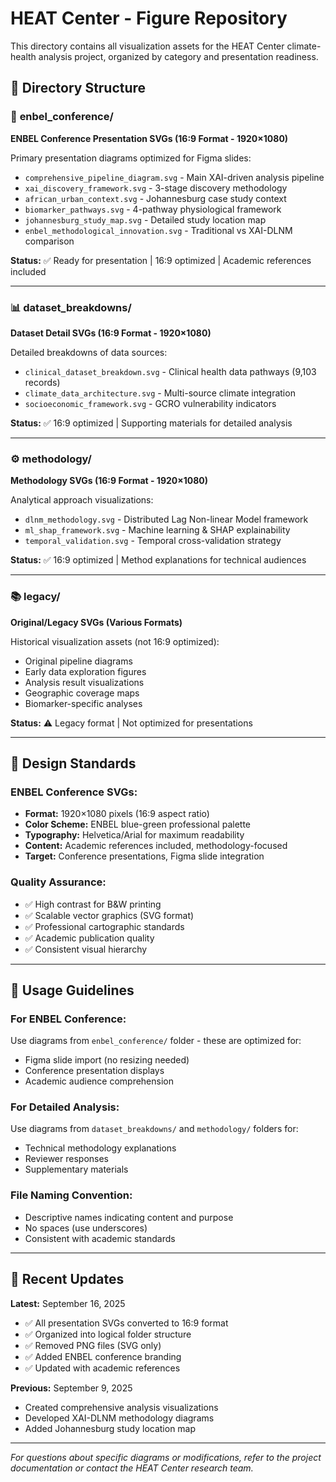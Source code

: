 # HEAT Center - Figure Repository

This directory contains all visualization assets for the HEAT Center climate-health analysis project, organized by category and presentation readiness.

## 📁 Directory Structure

### 🎯 **enbel_conference/** 
**ENBEL Conference Presentation SVGs (16:9 Format - 1920×1080)**

Primary presentation diagrams optimized for Figma slides:
- `comprehensive_pipeline_diagram.svg` - Main XAI-driven analysis pipeline
- `xai_discovery_framework.svg` - 3-stage discovery methodology 
- `african_urban_context.svg` - Johannesburg case study context
- `biomarker_pathways.svg` - 4-pathway physiological framework
- `johannesburg_study_map.svg` - Detailed study location map
- `enbel_methodological_innovation.svg` - Traditional vs XAI-DLNM comparison

**Status:** ✅ Ready for presentation | 16:9 optimized | Academic references included

---

### 📊 **dataset_breakdowns/**
**Dataset Detail SVGs (16:9 Format - 1920×1080)**

Detailed breakdowns of data sources:
- `clinical_dataset_breakdown.svg` - Clinical health data pathways (9,103 records)
- `climate_data_architecture.svg` - Multi-source climate integration
- `socioeconomic_framework.svg` - GCRO vulnerability indicators

**Status:** ✅ 16:9 optimized | Supporting materials for detailed analysis

---

### ⚙️ **methodology/**
**Methodology SVGs (16:9 Format - 1920×1080)**

Analytical approach visualizations:
- `dlnm_methodology.svg` - Distributed Lag Non-linear Model framework
- `ml_shap_framework.svg` - Machine learning & SHAP explainability
- `temporal_validation.svg` - Temporal cross-validation strategy

**Status:** ✅ 16:9 optimized | Method explanations for technical audiences

---

### 📚 **legacy/**
**Original/Legacy SVGs (Various Formats)**

Historical visualization assets (not 16:9 optimized):
- Original pipeline diagrams
- Early data exploration figures  
- Analysis result visualizations
- Geographic coverage maps
- Biomarker-specific analyses

**Status:** ⚠️ Legacy format | Not optimized for presentations

---

## 🎨 Design Standards

### **ENBEL Conference SVGs:**
- **Format:** 1920×1080 pixels (16:9 aspect ratio)
- **Color Scheme:** ENBEL blue-green professional palette
- **Typography:** Helvetica/Arial for maximum readability
- **Content:** Academic references included, methodology-focused
- **Target:** Conference presentations, Figma slide integration

### **Quality Assurance:**
- ✅ High contrast for B&W printing
- ✅ Scalable vector graphics (SVG format)
- ✅ Professional cartographic standards
- ✅ Academic publication quality
- ✅ Consistent visual hierarchy

---

## 🚀 Usage Guidelines

### **For ENBEL Conference:**
Use diagrams from `enbel_conference/` folder - these are optimized for:
- Figma slide import (no resizing needed)
- Conference presentation displays
- Academic audience comprehension

### **For Detailed Analysis:**
Use diagrams from `dataset_breakdowns/` and `methodology/` folders for:
- Technical methodology explanations
- Reviewer responses  
- Supplementary materials

### **File Naming Convention:**
- Descriptive names indicating content and purpose
- No spaces (use underscores)
- Consistent with academic standards

---

## 📝 Recent Updates

**Latest:** September 16, 2025
- ✅ All presentation SVGs converted to 16:9 format
- ✅ Organized into logical folder structure
- ✅ Removed PNG files (SVG only)
- ✅ Added ENBEL conference branding
- ✅ Updated with academic references

**Previous:** September 9, 2025  
- Created comprehensive analysis visualizations
- Developed XAI-DLNM methodology diagrams
- Added Johannesburg study location map

---

*For questions about specific diagrams or modifications, refer to the project documentation or contact the HEAT Center research team.*